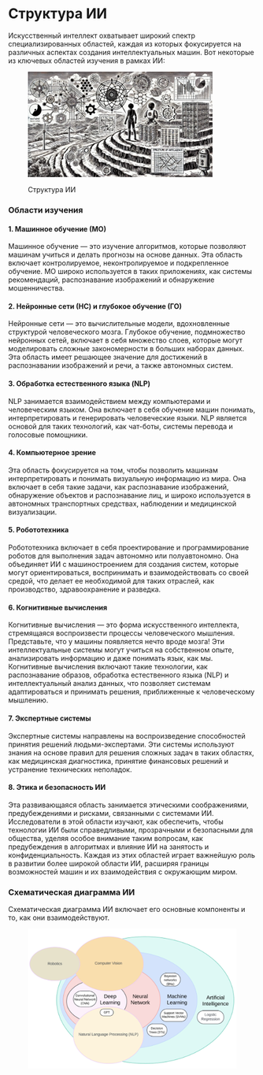 # Структура ИИ

Искусственный интеллект охватывает широкий спектр специализированных областей, каждая из которых фокусируется на различных аспектах создания интеллектуальных машин. Вот некоторые из ключевых областей изучения в рамках ИИ:

<div align="left"><figure><img src="../../.gitbook/assets/image (48).png" alt="" width="375"><figcaption><p>Структура ИИ</p></figcaption></figure></div>

### Области изучения

#### 1. Машинное обучение (МО)&#x20;

Машинное обучение — это изучение алгоритмов, которые позволяют машинам учиться и делать прогнозы на основе данных. Эта область включает контролируемое, неконтролируемое и подкрепленное обучение. МО широко используется в таких приложениях, как системы рекомендаций, распознавание изображений и обнаружение мошенничества.

#### 2. Нейронные сети (НС) и глубокое обучение (ГО)

Нейронные сети — это вычислительные модели, вдохновленные структурой человеческого мозга. Глубокое обучение, подмножество нейронных сетей, включает в себя множество слоев, которые могут моделировать сложные закономерности в больших наборах данных. Эта область имеет решающее значение для достижений в распознавании изображений и речи, а также автономных систем.

#### 3. Обработка естественного языка (NLP)

NLP занимается взаимодействием между компьютерами и человеческим языком. Она включает в себя обучение машин понимать, интерпретировать и генерировать человеческие языки. NLP является основой для таких технологий, как чат-боты, системы перевода и голосовые помощники.

#### 4. Компьютерное зрение&#x20;

Эта область фокусируется на том, чтобы позволить машинам интерпретировать и понимать визуальную информацию из мира. Она включает в себя такие задачи, как распознавание изображений, обнаружение объектов и распознавание лиц, и широко используется в автономных транспортных средствах, наблюдении и медицинской визуализации.

#### 5. Робототехника

Робототехника включает в себя проектирование и программирование роботов для выполнения задач автономно или полуавтономно. Она объединяет ИИ с машиностроением для создания систем, которые могут ориентироваться, воспринимать и взаимодействовать со своей средой, что делает ее необходимой для таких отраслей, как производство, здравоохранение и разведка.

#### 6. Когнитивные вычисления

Когнитивные вычисления — это форма искусственного интеллекта, стремящаяся воспроизвести процессы человеческого мышления. Представьте, что у машины появляется нечто вроде мозга! Эти интеллектуальные системы могут учиться на собственном опыте, анализировать информацию и даже понимать язык, как мы. Когнитивные вычисления включают такие технологии, как распознавание образов, обработка естественного языка (NLP) и интеллектуальный анализ данных, что позволяет системам адаптироваться и принимать решения, приближенные к человеческому мышлению.

#### 7. Экспертные системы

Экспертные системы направлены на воспроизведение способностей принятия решений людьми-экспертами. Эти системы используют знания на основе правил для решения сложных задач в таких областях, как медицинская диагностика, принятие финансовых решений и устранение технических неполадок.

#### 8. Этика и безопасность ИИ

Эта развивающаяся область занимается этическими соображениями, предубеждениями и рисками, связанными с системами ИИ. Исследователи в этой области изучают, как обеспечить, чтобы технологии ИИ были справедливыми, прозрачными и безопасными для общества, уделяя особое внимание таким вопросам, как предубеждения в алгоритмах и влияние ИИ на занятость и конфиденциальность. Каждая из этих областей играет важнейшую роль в развитии более широкой области ИИ, расширяя границы возможностей машин и их взаимодействия с окружающим миром.

### Схематическая диаграмма ИИ

Схематическая диаграмма ИИ включает его основные компоненты и то, как они взаимодействуют.

<div align="left"><figure><img src="../../.gitbook/assets/image (49).png" alt="" width="563"><figcaption></figcaption></figure></div>

